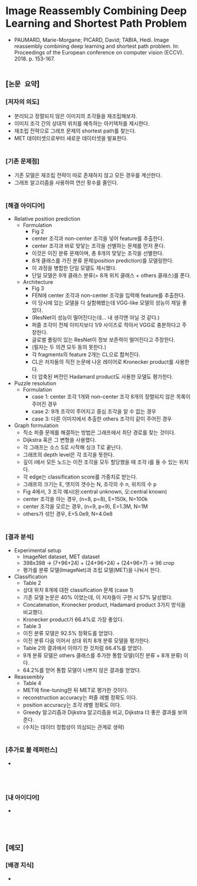 # Image Reassembly Combining Deep Learning and Shortest Path Problem
* PAUMARD, Marie-Morgane; PICARD, David; TABIA, Hedi. Image reassembly combining deep learning and shortest path problem. In: Proceedings of the European conference on computer vision (ECCV). 2018. p. 153-167.
<br><br>

## [`논문 요약`]

### [저자의 의도]
* 분리되고 정렬되지 않은 이미지의 조각들을 재조립해보자.
* 이미지 조각 간의 상대적 위치를 예측하는 아키텍처를 제시한다.
* 재조립 전략으로 그래프 문제의 shortest path를 찾는다.
* MET 데이터셋으로부터 새로운 데이터셋을 발표한다.
<br><br>

### [기존 문제점]
* 기존 모델은 재조립 전략이 따로 존재하지 않고 모든 경우를 계산한다.
* 그래프 알고리즘을 사용하여 연산 횟수를 줄인다.
<br><br>

### [해결 아이디어]
* Relative position prediction
    * Formulation
        * Fig 2
        * center 조각과 non-center 조각을 넣어 feature를 추출한다.
        * center 조각과 바로 맞닿는 조각을 선별하는 문제를 먼저 푼다.
        * 이것은 이진 분류 문제이며, 총 8개의 맞닿는 조각을 선별한다.
        * 8개 클래스를 가진 분류 문제(position prediction)를 모델링한다.
        * 이 과정을 병합한 단일 모델도 제시했다. 
        * 단일 모델은 9개 클래스 분류(= 8개 위치 클래스 + others 클래스)를 푼다.
    * Architecture
        * Fig 3
        * FEN에 center 조각과 non-center 조각을 입력해 feature를 추출한다.
        * 이 당시에 있는 모델을 다 실험해봤는데 VGG-like 모델의 성능이 제일 좋았다.
        * (ResNet이 성능이 떨어진다는데... 내 생각엔 아닐 것 같다.)
        * 퍼즐 조각이 전체 이미지보다 1/9 사이즈로 작아서 VGG로 충분하다고 주장한다.
        * 글로벌 풀링이 있는 ResNet이 정보 보존력이 떨어진다고 주장한다.
        * (필자는 두 의견 모두 동의 못한다.)
        * 각 fragments의 feature 2개는 CL으로 합쳐진다.
        * CL은 저자들의 직전 논문에 나온 레이어로 Kronecker product를 사용한다.
        * 더 압축된 버전인 Hadamard product도 사용한 모델도 평가한다.
* Puzzle resolution
    * Formulation
        * case 1: center 조각 1개와 non-center 조각 8개의 정렬되지 않은 목록이 주어진 경우
        * case 2: 9개 조각이 주어지고 중심 조각을 알 수 없는 경우
        * case 3: 다른 이미지에서 추출한 others 조각이 같이 주어진 경우
* Graph formulation
    * 직소 퍼즐 문제를 해결하는 방법은 그래프에서 최단 경로를 찾는 것이다.
    * Dijkstra 혹은 그 변형을 사용했다.
    * 각 그래프는 소스 S로 시작해 싱크 T로 끝난다.
    * 그래프의 depth level은 각 조각을 뜻한다.
    * 깊이 i에서 모든 노드는 이전 조각을 모두 할당했을 때 조각 i를 둘 수 있는 위치다.
    * 각 edge는 classification score를 가중치로 받는다.
    * 그래프의 크기는 E, 엣지의 갯수는 N, 조각의 수 n, 위치의 수 p
    * Fig 4에서, 3 조각 예시(왼:central unknown, 오:central known)
    * center 조각을 아는 경우, (n=8, p=8), E=150k, N=100k
    * center 조각을 모르는 경우, (n=9, p=9), E=1.3M, N=1M
    * others가 섞인 경우, E=5.0e9, N=4.0e8
<br><br>

### [결과 분석]
* Experimental setup
    * ImageNet dataset, MET dataset
    * 398x398 -> (7+96+24) + (24+96+24) + (24+96+7) -> 96 crop
    * 평가를 분류 모델(ImageNet)과 조립 모델(MET)을 나눠서 한다.
* Classification
    * Table 2
    * 상대 위치 8개에 대한 classification 문제 (case 1)
    * 기존 모델 논문은 40% 이었는데, 이 저자들이 구현 시 57% 달성했다.
    * Concatenation, Kronecker product, Hadamard product 3가지 방식을 비교했다.
    * Kronecker product가 66.4%로 가장 좋았다.
    * Table 3
    * 이진 분류 모델은 92.5% 정확도를 얻었다.
    * 이진 분류 다음 이어서 상대 위치 8개 분류 모델을 평가한다.
    * Table 2의 결과에서 이야기 한 것처럼 66.4%를 얻었다.
    * 9개 분류 모델은 others 클래스를 추가한 통합 모델(이진 분류 + 8개 분류) 이다.
    * 64.2%를 얻어 통합 모델이 나쁘지 않은 결과를 얻었다.
* Reassembly
    * Table 4
    * MET에 fine-tuning한 뒤 MET로 평가한 것이다.
    * reconstruction accuracy는 퍼즐 레벨 정확도 이다.
    * position accuracy는 조각 레벨 정확도 이다.
    * Greedy 알고리즘과 Dijkstra 알고리즘을 비교, Dijkstra 더 좋은 결과를 보여준다.
    * (수치는 데이터 정합성이 의심되는 관계로 생략)
<br><br>

### [추가로 볼 레퍼런스]
* 
<br><br>

### [내 아이디어]
* 
<br><br>



## [`메모`]

### [배경 지식]
* 
<br><br>


